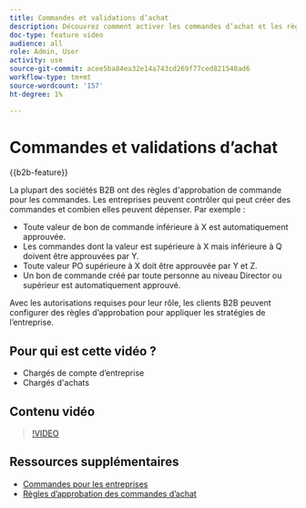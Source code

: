 ```yaml
---
title: Commandes et validations d’achat
description: Découvrez comment activer les commandes d’achat et les règles d’approbation pour vos comptes d’entreprise B2B.
doc-type: feature video
audience: all
role: Admin, User
activity: use
source-git-commit: acee5ba84ea32e14a743cd269f77ced821548ad6
workflow-type: tm+mt
source-wordcount: '157'
ht-degree: 1%

---
```


# Commandes et validations d’achat

{{b2b-feature}}

La plupart des sociétés B2B ont des règles d&#39;approbation de commande pour les commandes. Les entreprises peuvent contrôler qui peut créer des commandes et combien elles peuvent dépenser. Par exemple :

- Toute valeur de bon de commande inférieure à X est automatiquement approuvée.
- Les commandes dont la valeur est supérieure à X mais inférieure à Q doivent être approuvées par Y.
- Toute valeur PO supérieure à X doit être approuvée par Y et Z.
- Un bon de commande créé par toute personne au niveau Director ou supérieur est automatiquement approuvé.

Avec les autorisations requises pour leur rôle, les clients B2B peuvent configurer des règles d’approbation pour appliquer les stratégies de l’entreprise.

## Pour qui est cette vidéo ?

- Chargés de compte d’entreprise
- Chargés d&#39;achats

## Contenu vidéo

>[!VIDEO](https://video.tv.adobe.com/v/344450?quality=12&learn=on)

## Ressources supplémentaires

- [Commandes pour les entreprises](https://experienceleague.adobe.com/docs/commerce-admin/b2b/purchase-orders/purchase-order-flow.html)
- [Règles d’approbation des commandes d’achat](https://experienceleague.adobe.com/docs/commerce-admin/b2b/purchase-orders/account-dashboard-approval-rules.html)
